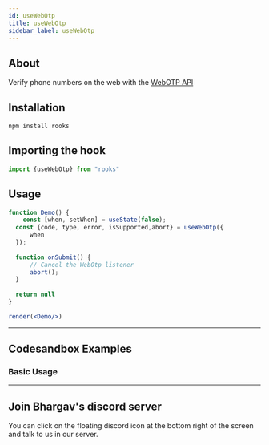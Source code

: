 ```yaml
---
id: useWebOtp
title: useWebOtp
sidebar_label: useWebOtp
---
```



## About
Verify phone numbers on the web with the [WebOTP API](https://web.dev/web-otp/)


[//]: # (Main)

## Installation

```
npm install rooks
```

## Importing the hook

```javascript
import {useWebOtp} from "rooks"
```

## Usage

```jsx
function Demo() {
    const [when, setWhen] = useState(false);
  const {code, type, error, isSupported,abort} = useWebOtp({
      when
  });
  
  function onSubmit() {
      // Cancel the WebOtp listener
      abort();
  }
  
  return null
}

render(<Demo/>)
```

---

## Codesandbox Examples

### Basic Usage


---
## Join Bhargav's discord server
You can click on the floating discord icon at the bottom right of the screen and talk to us in our server.
